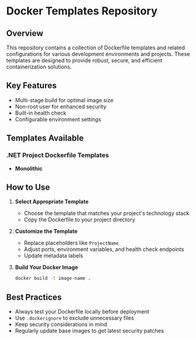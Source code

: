 # Docker Templates Repository

## Overview
This repository contains a collection of Dockerfile templates and related configurations for various development environments and projects. These templates are designed to provide robust, secure, and efficient containerization solutions.


## Key Features
  - Multi-stage build for optimal image size
  - Non-root user for enhanced security
  - Built-in health check
  - Configurable environment settings

## Templates Available

### .NET Project Dockerfile Templates
- **Monolithic**

## How to Use

1. **Select Appropriate Template**
   - Choose the template that matches your project's technology stack
   - Copy the Dockerfile to your project directory

2. **Customize the Template**
   - Replace placeholders like `ProjectName`
   - Adjust ports, environment variables, and health check endpoints
   - Update metadata labels

3. **Build Your Docker Image**
   ```bash
   docker build -t image-name .
   ```

## Best Practices

- Always test your Dockerfile locally before deployment
- Use `.dockerignore` to exclude unnecessary files
- Keep security considerations in mind
- Regularly update base images to get latest security patches

